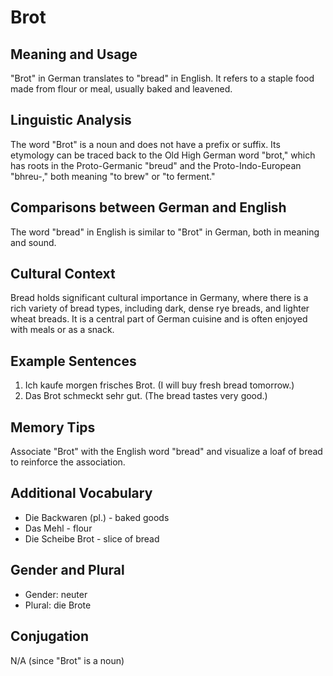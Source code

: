 # Brot
## Meaning and Usage
"Brot" in German translates to "bread" in English. It refers to a staple food made from flour or meal, usually baked and leavened.

## Linguistic Analysis
The word "Brot" is a noun and does not have a prefix or suffix. Its etymology can be traced back to the Old High German word "brot," which has roots in the Proto-Germanic "breud" and the Proto-Indo-European "bhreu-," both meaning "to brew" or "to ferment."

## Comparisons between German and English
The word "bread" in English is similar to "Brot" in German, both in meaning and sound.

## Cultural Context
Bread holds significant cultural importance in Germany, where there is a rich variety of bread types, including dark, dense rye breads, and lighter wheat breads. It is a central part of German cuisine and is often enjoyed with meals or as a snack.

## Example Sentences
1. Ich kaufe morgen frisches Brot. (I will buy fresh bread tomorrow.)
2. Das Brot schmeckt sehr gut. (The bread tastes very good.)

## Memory Tips
Associate "Brot" with the English word "bread" and visualize a loaf of bread to reinforce the association.

## Additional Vocabulary
- Die Backwaren (pl.) - baked goods
- Das Mehl - flour
- Die Scheibe Brot - slice of bread

## Gender and Plural
- Gender: neuter
- Plural: die Brote

## Conjugation
N/A (since "Brot" is a noun)